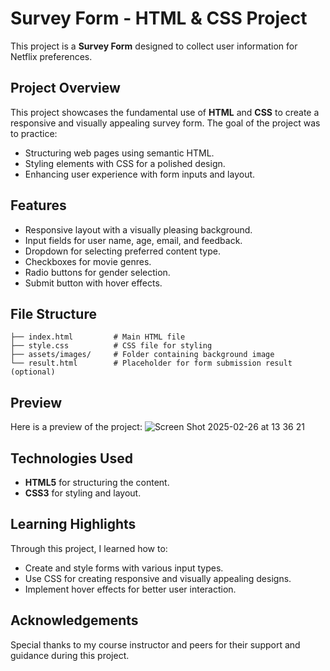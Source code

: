 # Survey Form - HTML & CSS Project

This project is a **Survey Form** designed to collect user information for Netflix preferences.

## Project Overview
This project showcases the fundamental use of **HTML** and **CSS** to create a responsive and visually appealing survey form. The goal of the project was to practice:

- Structuring web pages using semantic HTML.
- Styling elements with CSS for a polished design.
- Enhancing user experience with form inputs and layout.

## Features
- Responsive layout with a visually pleasing background.
- Input fields for user name, age, email, and feedback.
- Dropdown for selecting preferred content type.
- Checkboxes for movie genres.
- Radio buttons for gender selection.
- Submit button with hover effects.

## File Structure
```
├── index.html         # Main HTML file
├── style.css          # CSS file for styling
├── assets/images/     # Folder containing background image
└── result.html        # Placeholder for form submission result (optional)
```


## Preview
Here is a preview of the project:
![Screen Shot 2025-02-26 at 13 36 21](https://github.com/user-attachments/assets/b722c183-530f-4c92-ad11-562fe7e79cb8)


## Technologies Used
- **HTML5** for structuring the content.
- **CSS3** for styling and layout.

## Learning Highlights
Through this project, I learned how to:
- Create and style forms with various input types.
- Use CSS for creating responsive and visually appealing designs.
- Implement hover effects for better user interaction.


## Acknowledgements
Special thanks to my course instructor and peers for their support and guidance during this project.


